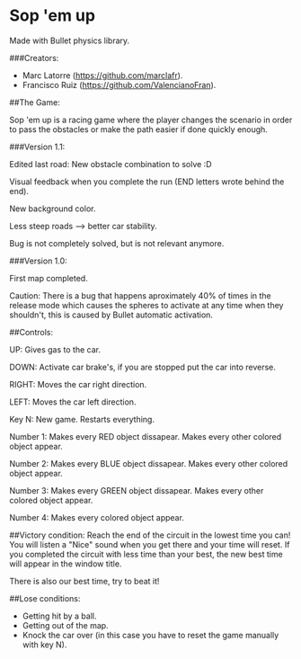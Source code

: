 # Sop 'em up
Made with Bullet physics library.

###Creators:
  - Marc Latorre (https://github.com/marclafr).
  - Francisco Ruiz (https://github.com/ValencianoFran).
  
##The Game:

Sop 'em up is a racing game where the player changes the scenario in order to pass the obstacles or make the path easier if done quickly enough.

###Version 1.1:

Edited last road: New obstacle combination to solve :D

Visual feedback when you complete the run (END letters wrote behind the end).

New background color.

Less steep roads --> better car stability.

Bug is not completely solved, but is not relevant anymore.

###Version 1.0:

First map completed.

 Caution: There is a bug that happens aproximately 40% of times in the release mode which causes the spheres to activate at any time when they shouldn't, this is caused by Bullet automatic activation.

##Controls:

UP: Gives gas to the car.

DOWN: Activate car brake's, if you are stopped put the car into reverse.

RIGHT: Moves the car right direction.

LEFT: Moves the car left direction.

Key N: New game. Restarts everything.

Number 1: Makes every RED object dissapear. Makes every other colored object appear.

Number 2: Makes every BLUE object dissapear. Makes every other colored object appear.

Number 3: Makes every GREEN object dissapear. Makes every other colored object appear.

Number 4: Makes every colored object appear.


##Victory condition:
Reach the end of the circuit in the lowest time you can! You will listen a "Nice" sound when you get there and your time will reset. If you completed the circuit with less time than your best, the new best time will appear in the window title.

There is also our best time, try to beat it!

##Lose conditions:
- Getting hit by a ball.
- Getting out of the map.
- Knock the car over (in this case you have to reset the game manually with key N).
